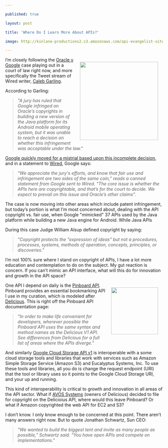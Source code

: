 ---
published: true
layout: post
title: 'Where Do I Learn More About APIs?'
image: http://kinlane-productions2.s3.amazonaws.com/api-evangelist-site/blog/i-love-apis.jpeg
---

<p><img style="padding: 15px;" src="https://kinlane-productions2.s3.amazonaws.com/api-voice/oraclevgoogle/oraclevgoogle.png" alt="" width="250" align="right" />
<p>I&rsquo;m closely following the <a title="Oracle v Google" href="https://www.wired.com/wiredenterprise/2012/05/judge-oracle-google/">Oracle v Google</a> case playing out in a court of law right now, and more specifically the Tweet stream of Wired writer, <a title="Caleb Garling" href="https://twitter.com/#!/calebgarling">Caleb Garling</a>.
<p>According to Garling:
<blockquote><em>"A jury has ruled that Google infringed on Oracle&rsquo;s copyrights in building a new version of the Java platform for its Android mobile operating system, but it was unable to reach a decision on whether this infringement was acceptable under the law."</em></blockquote>
<p><a title="Google quickly moved for a mistrial based upon this incomplete decision" href="https://www.wired.com/wiredenterprise/2012/05/oracle-google-verdict/">Google quickly moved for a mistrial based upon this incomplete decision</a>, and in a statement to <a title="Wired" href="https://www.wired.com/wiredenterprise/2012/05/judge-oracle-google/">Wired</a>, Google says:
<blockquote><em>"We appreciate the jury's efforts, and know that fair use and infringement are two sides of the same coin,&rdquo; reads a canned statement from Google sent to Wired. "The core issue is whether the APIs here are copyrightable, and that&rsquo;s for the court to decide. We expect to prevail on this issue and Oracle&rsquo;s other claims".</em></blockquote>
<p>The case is now moving into other areas which include patent infringement, but today&rsquo;s portion is what I&rsquo;m most concerned about, dealing with the API copyright vs. fair use, when Google "mimicked" 37 APIs used by the Java platform while building a new Java engine for Android.  While Java APIs
<p>During this case Judge William Alsup defined copyright by saying:
<blockquote><em>"Copyright protects the "expression of ideas" but not a procedures, processes, systems, methods of operation, concepts, principles, or discoveries."</em></blockquote>
<p>I&rsquo;m not 100% sure where I stand on copyright of APIs, I have a lot more education and contemplation to do on the subject.   My gut reaction is concern.  If you can&rsquo;t mimic an API interface, what will this do for innovation and growth in the API space?
<p><a title="PInboard API" href="http://pinboard.in/api/"><img style="padding: 15px;" src="https://kinlane-productions2.s3.amazonaws.com/api-evangelist/pinboard/pinboard_in_blue.png" alt="" width="150" align="right" /></a>
<p>One API I depend on daily is the <a title="PInboard API" href="http://pinboard.in/api/">Pinboard API</a>.  Pinboard provides an essential bookmarking API I use in my curation, which is modeled after <a title="Delicious" href="http://delicious.com/">Delicious</a>.  This is right off the Pinboard API documentation page:
<blockquote><em>"In order to make life convenient for developers, wherever possible the Pinboard API uses the same syntax and method names as the Delicious V1 API. See differences from Delicious for a full list of areas where the APIs diverge."</em></blockquote>
<p>And similarly <a href="https://developers.google.com/storage/docs/reference/v1/apiversion1">Google Cloud Storage API v1</a> is interoperable with a some cloud storage tools and libraries that work with services such as Amazon Simple Storage Service (Amazon S3) and Eucalyptus Systems, Inc. To use these tools and libraries, all you do is change the request endpoint (URI) that the tool or library uses so it points to the Google Cloud Storage URI, and your up and running.
<p>This kind of interoperability is critical to growth and innovation in all areas of the API sector.  What if <a title="AVOS Systems" href="http://www.avos.com/">AVOS Systems</a> (owners of Delicious) decided to file for copyright on the Delicioius API, where would this leave Pinboard?  Or what if Amazon copyrighted the web API for EC2 and S3?
<p>I don&rsquo;t know.  I only know enough to be concerned at this point.  There aren&rsquo;t many answers right now.  But to quote Jonathan Schwartz, Sun CEO:
<blockquote><em>"We wanted to build the biggest tent and invite as many people as possible,&rdquo; Schwartz said. &ldquo;You have open APIs and compete on implementations."</em></blockquote>

